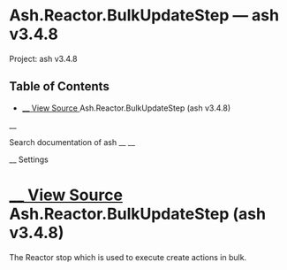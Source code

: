 # Ash.Reactor.BulkUpdateStep — ash v3.4.8

Project: ash v3.4.8

## Table of Contents

- [ __ View Source ](external_link) Ash.Reactor.BulkUpdateStep (ash v3.4.8)

__

Search documentation of ash __ __

__ Settings

#  [ __ View Source ](external_link) Ash.Reactor.BulkUpdateStep (ash v3.4.8)

The Reactor stop which is used to execute create actions in bulk.
